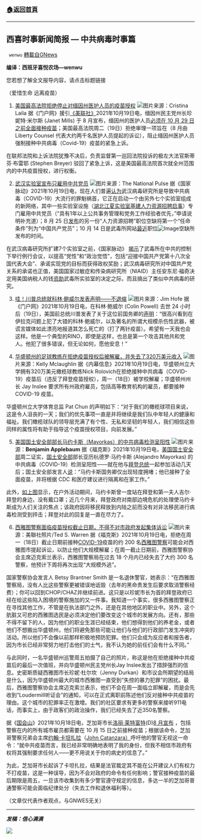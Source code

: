 ###  [:house:返回首頁](https://github.com/ourhimalayas/txt)
---


## 西喜时事新闻简报 — 中共病毒时事篇
` wenwu` [轉載自GNews](https://gnews.org/zh-hans/1605818/)

**编译：西班牙喜悦农场—wenwu**

您若想了解全文报导内容，请点击标题链接

（爱惜生命 远离疫苗）

1. [美国最高法院拒绝停止对缅因州医护人员的疫苗授权](https://www.thegatewaypundit.com/2021/10/us-supreme-court-declines-stop-covid-vax-mandate-maine-healthcare-workers/)
![](https://assets.gnews.org/wp-content/uploads/2021/10/tempsnip37.png)图片来源：Cristina Laila
据《门户网》援引[《美联社》](https://apnews.com/article/coronavirus-pandemic-us-supreme-court-health-maine-fb4998e0739214a9b69901c4763e421d)2021年10月19日电，缅因州民主党州长珍妮特·米尔斯 (Janet Mills) 于 8 月宣布，缅因州的医护人员[必须在 10 月 29 日之前全面接种疫苗](https://www.maine.gov/governor/mills/news/mills-administration-provides-more-time-health-care-workers-meet-covid-19-vaccination)；美国最高法院周二（19日）拒绝审理一项旨在（8 月由 Liberty Counsel 代表大约两千名医护人员提起的诉讼），阻止缅因州医护人员强制接种中共病毒（Covid-19）疫苗的紧急上诉。

在联邦法院和上诉法院犹豫不决后，负责监督第一巡回法院投诉的极左大法官斯蒂芬·布雷耶 (Stephen Breyer) 驳回了紧急上诉，这是美国最高法院首次就全州范围内的中共疫苗授权，进行权衡。

2. [武汉实验室宣布只雇用中共党员](https://thenationalpulse.com/exclusive/wuhan-lab-launches-new-lab-for-ccp-members/)
![](https://assets.gnews.org/wp-content/uploads/2021/10/tempsnip38.png)图片来源：The National Pulse
据《国家脉动》2021年10月19日电，现在人们普遍[认为](https://thenationalpulse.com/breaking/ex-cdc-chief-covid-lab-theory/)武汉病毒研究所是导致中共病毒（COVID-19）大流行的罪魁祸首，它正在启动一个由另外七个实验室组成的新网络，其中一些实验室设施（[湖北江夏实验室基建人力资源招聘启事](https://archive.ph/71oYH#selection-799.0-799.16)）专门雇用中共党员（“具有1年以上公共事务管理和党务工作经验者优先，”申请说明补充道）；8 月 25 日[发布](http://www.whiov.cas.cn/zp/202108/t20210825_6168612.html)的另一份“人力资源招聘”职位空缺将第一个“任命条件”列为“中国共产党员”；10 月 14 日是武毒所网站[最近](http://www.whiov.cas.cn/zp/202110/t20211014_6222411.html)职位![Image]()空缺所发布的时间。

在武汉病毒研究所扩建7个实验室之前，《国家脉动》 [揭示](https://thenationalpulse.com/exclusive/wuhan-lab-scrubs-ccp-awards-ties/)了武毒所在中共的控制下举行例行会议，以提高“党性”和“政治觉悟”，包括“迎接中国共产党第十八次全国代表大会”、承诺实现党的目标而获得政权奖励；武汉病毒研究所对中国共产党关系的承诺也正值，美国国家过敏症和传染病研究所（NIAID）主任安东尼·福奇决定用美国纳税人的钱[资助](https://thenationalpulse.com/breaking/fauci-researcher-describes-gof-collaboration-with-wuhan/)武毒所实验室的决定之际，而且搞出了类似中共病毒的研究。

3. [哇！川普总统就科林·鲍威尔发表声明——不退缩](https://www.thegatewaypundit.com/2021/10/wow-president-trump-releases-statement-colin-powell-not-hold-back/)
![](https://assets.gnews.org/wp-content/uploads/2021/10/tempsnip39.png)图片来源：Jim Hofe
据《门户网》2021年10月19日电，在科林·鲍威尔 (Colin Powell) 去世 24 小时后（19日），美国前总统川普发表了关于这位前国务卿的[声明](https://twitter.com/realLizUSA/status/1450455394107727878?s=20)：“很高兴看到在伊拉克问题上犯了大错的科林·鲍威尔，以及著名的所谓大规模杀伤性武器，被谎言媒体如此漂亮地报道其怎么死亡的（打了两针疫苗）。希望有一天我也会这样。他是一个典型的RINO，即使是这样，也总是第一个攻击其他共和党人。他犯了很多错误，但无论如何，愿他安息！”

4. [华盛顿州的足球教练在拒绝疫苗授权后被解雇，并失去了320万美元收入](https://www.insider.com/washington-state-football-coach-nick-rolovich-fired-covid-vaccine-2021-10)
![](https://assets.gnews.org/wp-content/uploads/2021/10/tempsnip40.png)图片来源：Kelly Mclaughlin
据《内幕信息》2021年10月19日电，华盛顿州立大学拥有320万美元橄榄球教练Nick Rolovich在拒绝接种中共病毒（COVID-19）疫苗后（违反了拜登疫苗授权），周一（18日）被学校解雇；华盛顿州州长 Jay Inslee 要求所有州政府雇员，包括高等教育机构的雇员，都要接种 COVID-19 疫苗。

华盛顿州立大学体育总监 Pat Chun 的声明如下：“对于我们的橄榄球项目来说，这是令人沮丧的一天；我们的优先事项一直是并将继续是我们队中年轻人的健康和福祉。我们橄榄球队的领导层充满了有个性、无私和坚韧的年轻人，我们相信这些同样的属性将有助于指导这个疫苗授权项目，向前发展。”

5. [美国国土安全部部长马约卡斯（Mayorkas）的中共病毒检测呈阳性](https://www.foxnews.com/politics/dhs-secretary-mayorkas-tests-positive-covid-19-days-after-biden-event)
![](https://assets.gnews.org/wp-content/uploads/2021/10/tempsnip41.png)图片来源：**Benjamin Applebaum**
据《福克斯》2021年10月19日电，[美国国土安全部](https://www.foxnews.com/politics/dhs-restarting-remain-in-mexico-policy-tent-courts)周二证实，[国土安全部](https://www.foxnews.com/politics/dhs-restarting-remain-in-mexico-policy-tent-courts)部长亚历杭德罗·马约卡斯 (Alejandro Mayorkas) 的中共病毒（COVID-19）检测呈阳性——就在他与[拜登总统](https://www.foxnews.com/category/person/joe-biden)一起参加活动几天后；国土安全部发言人[说](https://twitter.com/MCatronDHS/status/1450541751249346569?s=20)：“马约卡斯国务卿仅出现轻度拥堵；他已接种了全面疫苗，并将根据 CDC 和医疗建议进行隔离和在家工作。”

此外，[如上图](https://www.flickr.com/photos/dhsgov/51602154957/)显示，在户外活动期间，马约卡斯曾一度站在拜登和第一夫人吉尔·拜登的身边，没有戴口罩；近几个月来，拜登政府对南部边境危机的处理使马约卡斯成为人们关注的焦点；该政府因将移民释放到内陆之前而没有对非法移民进行病毒检测受到抨击；拜登对此的回复是一直在尽力了。

6. [西雅图警察面临疫苗授权截止日期，不得不对市政府发起集体诉讼](https://www.foxnews.com/us/seattle-police-officers-vaccine-mandate-deadline-costly-litigation)
![](https://assets.gnews.org/wp-content/uploads/2021/10/tempsnip42.png)图片来源：美聯社照片/Ted S. Warren
据《福克斯》2021年10月19日电，拒绝在周一（18日）截止日期前接种[COVID-19](https://www.foxnews.com/category/health/infectious-disease/coronavirus)疫苗的约 200 名[西雅图](https://www.foxnews.com/category/us/seattle)[警察](https://www.foxnews.com/category/us/crime/police-and-law-enforcement)可能会对西雅图市提起诉讼，以防止他们大规模解雇；在周一截止日期前，西雅图警察协会主席迈克索兰表示，西雅图警察局在过去 18 个月内已经失去了大约 300 名警察，他预计下周将再次出现“大规模外逃”。

国家警察协会发言人 Betsy Brantner Smith 是一名退休警官，她表示：“在西雅图警察局，没有人比这些警察更被错误地诋毁（去年的黑命贵发生后要求取消警察经费）；你可以回到CHOP/CHAZ并继续前进。这只是以珍妮市长为首的拜登政府已经在给这些陷入困境的警察施加的又一件事。我知道一个事实，很多西雅图警察正在寻找其他工作，不管是在执法部门之外，还是在其他地区的职业中。另外，这个肮脏又可悲的西雅图选民是必须决定他们要改变这个城市的发展方向。还有，那些不得不留下的人，因为他们的职业生涯已经结束，他们想得到他们的养老金，或者他们不想搬出华盛顿州，他们将避免那些可能让他们与他们的行政部门发生冲突的活动。所以他们不会像以前那样积极地预防犯罪。他们只会成为反应者和报告者，因为市长已经非常努力地打击他们的士气，我不认为她的前任们会有什么不同。”

与此同时，一名华盛顿州巡警周五拍摄了自己的照片，称这是他在拒绝接种中共疫苗后的最后一次值班，并向华盛顿州民主党州长Jay Inslee发出了措辞强烈的信息。史密斯质疑西雅图市长珍妮·杜尔坎（Jenny Durkan）和市议会所期望的结局是什么，因为华盛顿州最大的城市西雅图一直受到”失控的暴力犯罪”的困扰。最后，西雅图警察协会主席迈克索兰表示，他们不会在周一面临立即解雇，而是会先收到“Loudermill听证会”的通知，可以在正式离职前陈述他们反对接种中共疫苗的理由。这个城市的犯罪率正在激增。我们的社区要求有更多的警察来接听911电话，而事实上，由于政客们的政治操作，我们已经失去了近350名警察。

据《[国会山](https://thehill.com/policy/healthcare/577245-chicago-says-unvaccinated-police-risk-losing-jobs-retirement-benefits?rl=1)》2021年10月18日电，芝加哥市长[洛丽·莱特富特](https://thehill.com/people/lori-lightfoot)(D)[8 月宣布](https://thehill.com/homenews/state-watch/569394-chicago-becomes-latest-city-to-require-vaccinations-for-city-workers) ，包括警察在内的所有城市雇员都需要在 10 月 15 日之前接种疫苗；根据该命令，芝加哥警察兄弟会主席[约翰·卡坦扎拉](https://thehill.com/person/john-catanzara)（[John Catanzara）](https://thehill.com/person/john-catanzara)呼吁他的警官无视这一命令：“就中共疫苗而言，我已经非常明确地表明了我的身份，但我不相信市政府有权将其强制要求任何人——更不用说关于你的病史的信息了。”

为此，芝加哥市长起诉了卡坦扎拉，结果是法官裁定其不能在公开建议人们有权力不打疫苗，这是一种误导，因为不会对政府的命令有任何影响；警官接种疫苗的最后期限是周五，一旦该市收集到有多少警官遵守规定的信息，多达一半的芝加哥普通警察可能会面临纪律处分（失去工作和退休福利等）。

（文章仅代表作者观点，与GNWES无关）

* * *

***发稿：信心满满***

![](https://assets.gnews.org/wp-content/uploads/2021/10/GNEWS_CH.-1-2.jpeg)
